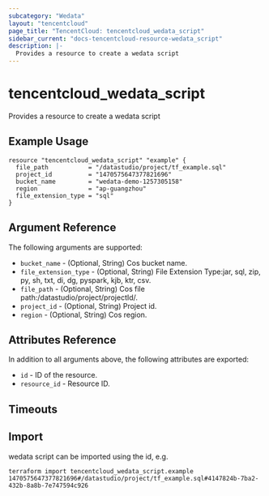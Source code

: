 ```yaml
---
subcategory: "Wedata"
layout: "tencentcloud"
page_title: "TencentCloud: tencentcloud_wedata_script"
sidebar_current: "docs-tencentcloud-resource-wedata_script"
description: |-
  Provides a resource to create a wedata script
---
```


# tencentcloud_wedata_script

Provides a resource to create a wedata script

## Example Usage

```hcl
resource "tencentcloud_wedata_script" "example" {
  file_path           = "/datastudio/project/tf_example.sql"
  project_id          = "1470575647377821696"
  bucket_name         = "wedata-demo-1257305158"
  region              = "ap-guangzhou"
  file_extension_type = "sql"
}
```

## Argument Reference

The following arguments are supported:

* `bucket_name` - (Optional, String) Cos bucket name.
* `file_extension_type` - (Optional, String) File Extension Type:jar, sql, zip, py, sh, txt, di, dg, pyspark, kjb, ktr, csv.
* `file_path` - (Optional, String) Cos file path:/datastudio/project/projectId/.
* `project_id` - (Optional, String) Project id.
* `region` - (Optional, String) Cos region.

## Attributes Reference

In addition to all arguments above, the following attributes are exported:

* `id` - ID of the resource.
* `resource_id` - Resource ID.


## Timeouts

<no value>


## Import

wedata script can be imported using the id, e.g.

```
terraform import tencentcloud_wedata_script.example 1470575647377821696#/datastudio/project/tf_example.sql#4147824b-7ba2-432b-8a8b-7e747594c926
```

